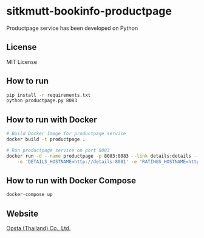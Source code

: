 # sitkmutt-bookinfo-productpage

Productpage service has been developed on Python

## License

MIT License

## How to run

```bash
pip install -r requirements.txt
python productpage.py 8083
```

## How to run with Docker

```bash
# Build Docker Image for productpage service
docker build -t productpage .

# Run productpage service on port 8083
docker run -d --name productpage -p 8083:8083 --link details:details --link ratings:ratings --link reviews:reviews \
    -e 'DETAILS_HOSTNAME=http://details:8081' -e 'RATINGS_HOSTNAME=http://ratings:8080' -e 'REVIEWS_HOSTNAME=http://reviews:9080' productpage
```

## How to run with Docker Compose

```bash
docker-compose up
```

## Website

[Opsta (Thailand) Co., Ltd.](https://www.opsta.co.th)